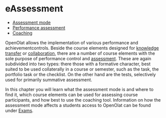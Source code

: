# eAssessment

* [Assessment mode](Assessment_mode.md)
* [Performance assessment](Performance_assessment.md)
* [Coaching](Coaching.de.md)

OpenOlat allows the implementation of various performance and achievementcontrols. Beside the course elements designed for [knowledge transfer](../course_elements/Knowledge_Transfer.md) or
[collaboration](../course_elements/Communication_and_Collaboration.md), there are a number of course elements with the sole purpose of performance control and [assessment](../course_elements/Assessment.md). These are again subdivided into two types: there those with a formative character, best suited to be used collaterally in a course or semester, such as the task, the portfolio task or the checklist. On the other hand are the tests, selectively used for primarily summative assessment.

In this chapter you will learn what the assessment mode is and where to find it, which course elements can be used for assessing course participants, and how best to use the coaching tool. Information on how the assessment mode affects a students access to OpenOlat can be found under
[Exams](../learning_activities/Exams.md).
